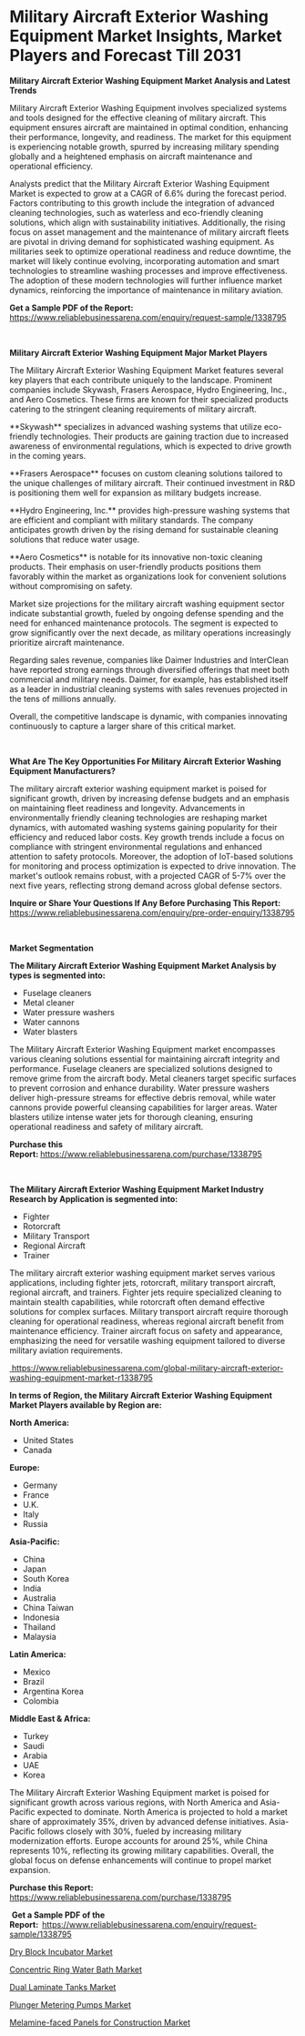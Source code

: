 <p><h1>Military Aircraft Exterior Washing Equipment Market Insights, Market Players and Forecast Till 2031</h1></p><p><strong>Military Aircraft Exterior Washing Equipment Market Analysis and Latest Trends</strong></p>
<p><p>Military Aircraft Exterior Washing Equipment involves specialized systems and tools designed for the effective cleaning of military aircraft. This equipment ensures aircraft are maintained in optimal condition, enhancing their performance, longevity, and readiness. The market for this equipment is experiencing notable growth, spurred by increasing military spending globally and a heightened emphasis on aircraft maintenance and operational efficiency.</p><p>Analysts predict that the Military Aircraft Exterior Washing Equipment Market is expected to grow at a CAGR of 6.6% during the forecast period. Factors contributing to this growth include the integration of advanced cleaning technologies, such as waterless and eco-friendly cleaning solutions, which align with sustainability initiatives. Additionally, the rising focus on asset management and the maintenance of military aircraft fleets are pivotal in driving demand for sophisticated washing equipment. As militaries seek to optimize operational readiness and reduce downtime, the market will likely continue evolving, incorporating automation and smart technologies to streamline washing processes and improve effectiveness. The adoption of these modern technologies will further influence market dynamics, reinforcing the importance of maintenance in military aviation.</p></p>
<p><strong>Get a Sample PDF of the Report:&nbsp;</strong> <a href="https://www.reliablebusinessarena.com/enquiry/request-sample/1338795?utm_campaign=1566&utm_medium=2&utm_source=Github&utm_content=ia&utm_term=20102024&utm_id=military-aircraft-exterior-washing-equipment">https://www.reliablebusinessarena.com/enquiry/request-sample/1338795</a></p>
<p>&nbsp;</p>
<p><strong>Military Aircraft Exterior Washing Equipment Major Market Players</strong></p>
<p><p>The Military Aircraft Exterior Washing Equipment Market features several key players that each contribute uniquely to the landscape. Prominent companies include Skywash, Frasers Aerospace, Hydro Engineering, Inc., and Aero Cosmetics. These firms are known for their specialized products catering to the stringent cleaning requirements of military aircraft.</p><p>**Skywash** specializes in advanced washing systems that utilize eco-friendly technologies. Their products are gaining traction due to increased awareness of environmental regulations, which is expected to drive growth in the coming years. </p><p>**Frasers Aerospace** focuses on custom cleaning solutions tailored to the unique challenges of military aircraft. Their continued investment in R&D is positioning them well for expansion as military budgets increase.</p><p>**Hydro Engineering, Inc.** provides high-pressure washing systems that are efficient and compliant with military standards. The company anticipates growth driven by the rising demand for sustainable cleaning solutions that reduce water usage.</p><p>**Aero Cosmetics** is notable for its innovative non-toxic cleaning products. Their emphasis on user-friendly products positions them favorably within the market as organizations look for convenient solutions without compromising on safety.</p><p>Market size projections for the military aircraft washing equipment sector indicate substantial growth, fueled by ongoing defense spending and the need for enhanced maintenance protocols. The segment is expected to grow significantly over the next decade, as military operations increasingly prioritize aircraft maintenance.</p><p>Regarding sales revenue, companies like Daimer Industries and InterClean have reported strong earnings through diversified offerings that meet both commercial and military needs. Daimer, for example, has established itself as a leader in industrial cleaning systems with sales revenues projected in the tens of millions annually.</p><p>Overall, the competitive landscape is dynamic, with companies innovating continuously to capture a larger share of this critical market.</p></p>
<p>&nbsp;</p>
<p><strong>What Are The Key Opportunities For Military Aircraft Exterior Washing Equipment Manufacturers?</strong></p>
<p><p>The military aircraft exterior washing equipment market is poised for significant growth, driven by increasing defense budgets and an emphasis on maintaining fleet readiness and longevity. Advancements in environmentally friendly cleaning technologies are reshaping market dynamics, with automated washing systems gaining popularity for their efficiency and reduced labor costs. Key growth trends include a focus on compliance with stringent environmental regulations and enhanced attention to safety protocols. Moreover, the adoption of IoT-based solutions for monitoring and process optimization is expected to drive innovation. The market's outlook remains robust, with a projected CAGR of 5-7% over the next five years, reflecting strong demand across global defense sectors.</p></p>
<p><strong>Inquire or Share Your Questions If Any Before Purchasing This Report:</strong> <a href="https://www.reliablebusinessarena.com/enquiry/pre-order-enquiry/1338795?utm_campaign=1566&utm_medium=2&utm_source=Github&utm_content=ia&utm_term=20102024&utm_id=military-aircraft-exterior-washing-equipment">https://www.reliablebusinessarena.com/enquiry/pre-order-enquiry/1338795</a></p>
<p>&nbsp;</p>
<p><strong>Market Segmentation</strong></p>
<p><strong>The Military Aircraft Exterior Washing Equipment Market Analysis by types is segmented into:</strong></p>
<p><ul><li>Fuselage cleaners</li><li>Metal cleaner</li><li>Water pressure washers</li><li>Water cannons</li><li>Water blasters</li></ul></p>
<p><p>The Military Aircraft Exterior Washing Equipment market encompasses various cleaning solutions essential for maintaining aircraft integrity and performance. Fuselage cleaners are specialized solutions designed to remove grime from the aircraft body. Metal cleaners target specific surfaces to prevent corrosion and enhance durability. Water pressure washers deliver high-pressure streams for effective debris removal, while water cannons provide powerful cleansing capabilities for larger areas. Water blasters utilize intense water jets for thorough cleaning, ensuring operational readiness and safety of military aircraft.</p></p>
<p><strong>Purchase this Report:&nbsp;</strong><a href="https://www.reliablebusinessarena.com/purchase/1338795?utm_campaign=1566&utm_medium=2&utm_source=Github&utm_content=ia&utm_term=20102024&utm_id=military-aircraft-exterior-washing-equipment">https://www.reliablebusinessarena.com/purchase/1338795</a></p>
<p>&nbsp;</p>
<p><strong>The Military Aircraft Exterior Washing Equipment Market Industry Research by Application is segmented into:</strong></p>
<p><ul><li>Fighter</li><li>Rotorcraft</li><li>Military Transport</li><li>Regional Aircraft</li><li>Trainer</li></ul></p>
<p><p>The military aircraft exterior washing equipment market serves various applications, including fighter jets, rotorcraft, military transport aircraft, regional aircraft, and trainers. Fighter jets require specialized cleaning to maintain stealth capabilities, while rotorcraft often demand effective solutions for complex surfaces. Military transport aircraft require thorough cleaning for operational readiness, whereas regional aircraft benefit from maintenance efficiency. Trainer aircraft focus on safety and appearance, emphasizing the need for versatile washing equipment tailored to diverse military aviation requirements.</p></p>
<p><a href="https://www.reliablebusinessarena.com/global-military-aircraft-exterior-washing-equipment-market-r1338795?utm_campaign=1566&utm_medium=2&utm_source=Github&utm_content=ia&utm_term=20102024&utm_id=military-aircraft-exterior-washing-equipment">&nbsp;https://www.reliablebusinessarena.com/global-military-aircraft-exterior-washing-equipment-market-r1338795</a></p>
<p><strong>In terms of Region, the Military Aircraft Exterior Washing Equipment Market Players available by Region are:</strong></p>
<p>
    <p> <strong> North America: </strong>
        <ul>
            <li>United States</li>
            <li>Canada</li>
        </ul>
        </p> 
    <p> <strong> Europe: </strong>
        <ul>
            <li>Germany</li>
            <li>France</li>
            <li>U.K.</li>
            <li>Italy</li>
            <li>Russia</li>
        </ul>
        </p> 
    <p> <strong> Asia-Pacific: </strong>
        <ul>
            <li>China</li>
            <li>Japan</li>
            <li>South Korea</li>
            <li>India</li>
            <li>Australia</li>
            <li>China Taiwan</li>
            <li>Indonesia</li>
            <li>Thailand</li>
            <li>Malaysia</li>
        </ul>
        </p> 
    <p> <strong> Latin America: </strong>
        <ul>
            <li>Mexico</li>
            <li>Brazil</li>
            <li>Argentina Korea</li>
            <li>Colombia</li>
        </ul>
        </p> 
    <p> <strong> Middle East & Africa: </strong>
        <ul>
            <li>Turkey</li>
            <li>Saudi</li>
            <li>Arabia</li>
            <li>UAE</li>
            <li>Korea</li>
        </ul>
    </p>
    </p>
<p><p>The Military Aircraft Exterior Washing Equipment market is poised for significant growth across various regions, with North America and Asia-Pacific expected to dominate. North America is projected to hold a market share of approximately 35%, driven by advanced defense initiatives. Asia-Pacific follows closely with 30%, fueled by increasing military modernization efforts. Europe accounts for around 25%, while China represents 10%, reflecting its growing military capabilities. Overall, the global focus on defense enhancements will continue to propel market expansion.</p></p>
<p><strong>Purchase this Report: </strong><a href="https://www.reliablebusinessarena.com/purchase/1338795?utm_campaign=1566&utm_medium=2&utm_source=Github&utm_content=ia&utm_term=20102024&utm_id=military-aircraft-exterior-washing-equipment">https://www.reliablebusinessarena.com/purchase/1338795</a></p>
<p>&nbsp;<strong>Get a Sample PDF of the Report:&nbsp;&nbsp;</strong><a href="https://www.reliablebusinessarena.com/enquiry/request-sample/1338795?utm_campaign=1566&utm_medium=2&utm_source=Github&utm_content=ia&utm_term=20102024&utm_id=military-aircraft-exterior-washing-equipment">https://www.reliablebusinessarena.com/enquiry/request-sample/1338795</a></p>
<p><strong></strong></p>
<p><p><a href="https://www.linkedin.com/pulse/evolution-dry-block-incubator-market-key-shifts-from-2024-6xsle?utm_campaign=1566&utm_medium=2&utm_source=Github&utm_content=ia&utm_term=20102024&utm_id=military-aircraft-exterior-washing-equipment">Dry Block Incubator Market</a></p><p><a href="https://www.linkedin.com/pulse/market-insights-global-concentric-ring-water-bath-forecast-ms80e?utm_campaign=1566&utm_medium=2&utm_source=Github&utm_content=ia&utm_term=20102024&utm_id=military-aircraft-exterior-washing-equipment">Concentric Ring Water Bath Market</a></p><p><a href="https://www.linkedin.com/pulse/dual-laminate-tanks-market-evolution-key-trends-regional-kzwae?utm_campaign=1566&utm_medium=2&utm_source=Github&utm_content=ia&utm_term=20102024&utm_id=military-aircraft-exterior-washing-equipment">Dual Laminate Tanks Market</a></p><p><a href="https://www.linkedin.com/pulse/plunger-metering-pumps-market-trends-detailed-study-qwkwe?utm_campaign=1566&utm_medium=2&utm_source=Github&utm_content=ia&utm_term=20102024&utm_id=military-aircraft-exterior-washing-equipment">Plunger Metering Pumps Market</a></p><p><a href="https://github.com/Rekhakhatun65/Market-Research-Report-List-1/blob/main/melamine-faced-panels-for-construction-market.md?utm_campaign=1566&utm_medium=2&utm_source=Github&utm_content=ia&utm_term=20102024&utm_id=military-aircraft-exterior-washing-equipment">Melamine-faced Panels for Construction Market</a></p></p>